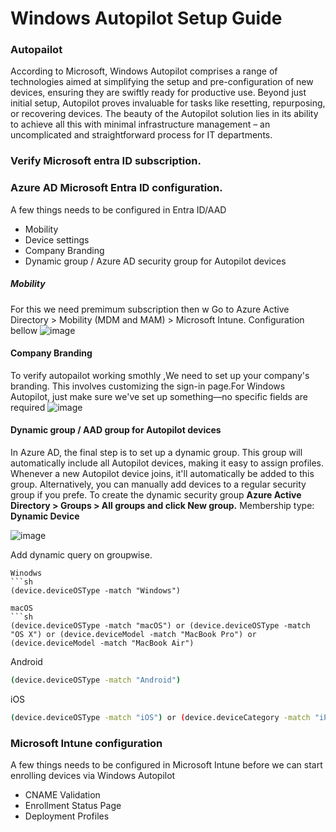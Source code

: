 # Windows Autopilot Setup Guide

### Autopailot
According to Microsoft, Windows Autopilot comprises a range of technologies aimed at simplifying the setup and pre-configuration of new devices, ensuring they are swiftly ready for productive use. Beyond just initial setup, Autopilot proves invaluable for tasks like resetting, repurposing, or recovering devices. The beauty of the Autopilot solution lies in its ability to achieve all this with minimal infrastructure management – an uncomplicated and straightforward process for IT departments.

### Verify Microsoft entra ID subscription.



### Azure AD Microsoft Entra ID configuration.
A few things needs to be configured in Entra ID/AAD
- Mobility
- Device settings
- Company Branding
- Dynamic group / Azure AD security group for Autopilot devices

##### Mobility 
For this we need premimum subscription then w
 Go to Azure Active Directory > Mobility (MDM and MAM) > Microsoft Intune.
 Configuration bellow 
 ![image](https://github.com/shahin4s/Deployement/assets/26712617/be03b9b4-d79d-4c02-af8f-e9e5c6b1e9b0)


#### Company Branding
To verify autopailot working smothly ,We need to set up your company's branding. This involves customizing the sign-in page.For Windows Autopilot, just make sure we've set up something—no specific fields are required
![image](https://github.com/shahin4s/Deployement/assets/26712617/e2245451-774d-4966-a011-f6056343d2fc)


####  Dynamic group / AAD group for Autopilot devices
In Azure AD, the final step is to set up a dynamic group. This group will automatically include all Autopilot devices, making it easy to assign profiles. Whenever a new Autopilot device joins, it'll automatically be added to this group. Alternatively, you can manually add devices to a regular security group if you prefe.
To create the dynamic security group 
**Azure Active Directory > Groups > All groups and click New group.** Membership type: **Dynamic Device**

![image](https://github.com/shahin4s/Deployement/assets/26712617/e71c57fe-66c8-410c-af48-6851fa009952)

Add dynamic query on groupwise. 

```
Winodws
```sh
(device.deviceOSType -match "Windows")

macOS
```sh
(device.deviceOSType -match "macOS") or (device.deviceOSType -match "OS X") or (device.deviceModel -match "MacBook Pro") or (device.deviceModel -match "MacBook Air")
```
Android
```sh
(device.deviceOSType -match "Android")
```
iOS

```sh
(device.deviceOSType -match "iOS") or (device.deviceCategory -match "iPhone") and (device.deviceCategory -match "iPad")
```

### Microsoft Intune configuration
A few things needs to be configured in Microsoft Intune before we can start enrolling devices via Windows Autopilot
- CNAME Validation
- Enrollment Status Page
- Deployment Profiles
